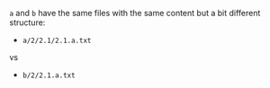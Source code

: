 `a` and `b` have the same files with the same content but a bit different structure:

* `a/2/2.1/2.1.a.txt`

vs

* `b/2/2.1.a.txt`
